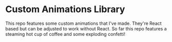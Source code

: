 # Custom Animations Library

This repo features some custom animations that I've made. They're React based but can be adjusted to work without React. So far this repo features a steaming hot cup of coffee and some exploding confetti!

